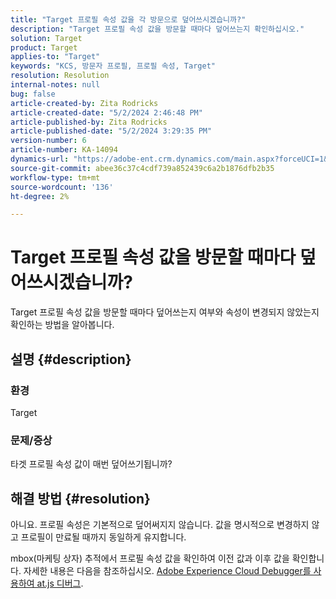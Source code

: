 ```yaml
---
title: "Target 프로필 속성 값을 각 방문으로 덮어쓰시겠습니까?"
description: "Target 프로필 속성 값을 방문할 때마다 덮어쓰는지 확인하십시오."
solution: Target
product: Target
applies-to: "Target"
keywords: "KCS, 방문자 프로필, 프로필 속성, Target"
resolution: Resolution
internal-notes: null
bug: false
article-created-by: Zita Rodricks
article-created-date: "5/2/2024 2:46:48 PM"
article-published-by: Zita Rodricks
article-published-date: "5/2/2024 3:29:35 PM"
version-number: 6
article-number: KA-14094
dynamics-url: "https://adobe-ent.crm.dynamics.com/main.aspx?forceUCI=1&pagetype=entityrecord&etn=knowledgearticle&id=0f45e3c8-9208-ef11-9f8a-6045bd026dc7"
source-git-commit: abee36c37c4cdf739a852439c6a2b1876dfb2b35
workflow-type: tm+mt
source-wordcount: '136'
ht-degree: 2%

---
```


# Target 프로필 속성 값을 방문할 때마다 덮어쓰시겠습니까?


Target 프로필 속성 값을 방문할 때마다 덮어쓰는지 여부와 속성이 변경되지 않았는지 확인하는 방법을 알아봅니다.

## 설명 {#description}


### 환경

Target

### 문제/증상

타겟 프로필 속성 값이 매번 덮어쓰기됩니까?


## 해결 방법 {#resolution}


아니요. 프로필 속성은 기본적으로 덮어써지지 않습니다. 값을 명시적으로 변경하지 않고 프로필이 만료될 때까지 동일하게 유지합니다.

mbox(마케팅 상자) 추적에서 프로필 속성 값을 확인하여 이전 값과 이후 값을 확인합니다. 자세한 내용은 다음을 참조하십시오. [Adobe Experience Cloud Debugger를 사용하여 at.js 디버그](https://developer.adobe.com/target/implement/client-side/target-debugging-atjs/target-debugging-atjs/).
